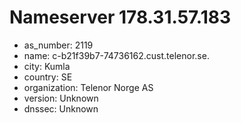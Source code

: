 # Nameserver 178.31.57.183

* as_number: 2119
* name: c-b21f39b7-74736162.cust.telenor.se.
* city: Kumla
* country: SE
* organization: Telenor Norge AS
* version: Unknown
* dnssec: Unknown
